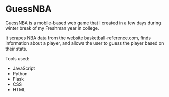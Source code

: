 # GuessNBA

GuessNBA is a mobile-based web game that I created in a few days during winter break of my Freshman year in college.

It scrapes NBA data from the website basketball-reference.com, finds information about a player, and allows the user to guess the player based on their stats.

Tools used:
 - JavaScript
 - Python
 - Flask
 - CSS
 - HTML
